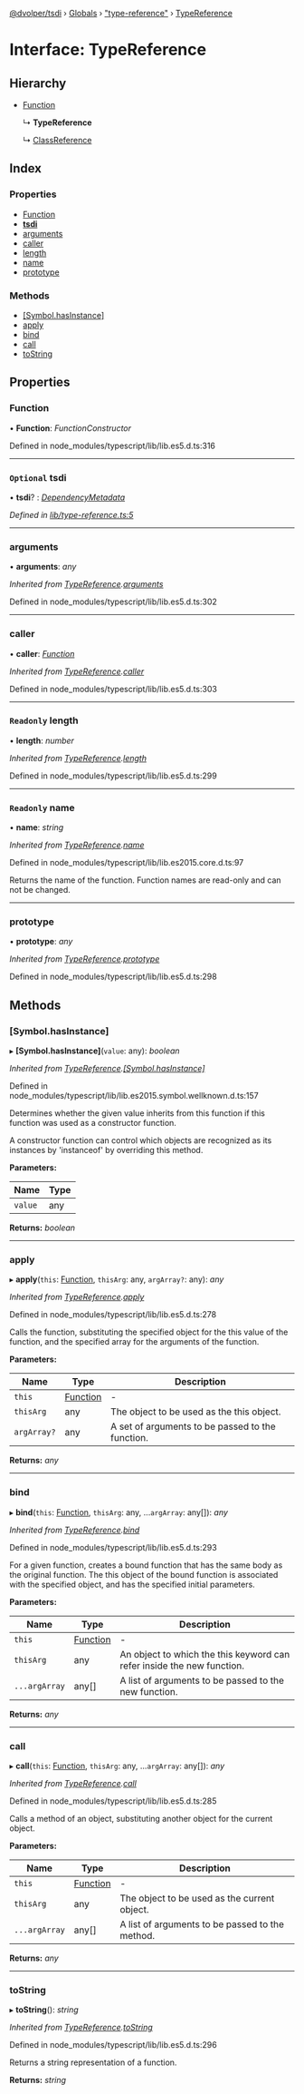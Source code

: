 [@dvolper/tsdi](../README.md) › [Globals](../globals.md) › ["type-reference"](../modules/_type_reference_.md) › [TypeReference](_type_reference_.typereference.md)

# Interface: TypeReference

## Hierarchy

* [Function](_type_reference_.typereference.md#function)

  ↳ **TypeReference**

  ↳ [ClassReference](_class_reference_.classreference.md)

## Index

### Properties

* [Function](_type_reference_.typereference.md#function)
* [__tsdi__](_type_reference_.typereference.md#optional-__tsdi__)
* [arguments](_type_reference_.typereference.md#arguments)
* [caller](_type_reference_.typereference.md#caller)
* [length](_type_reference_.typereference.md#readonly-length)
* [name](_type_reference_.typereference.md#readonly-name)
* [prototype](_type_reference_.typereference.md#prototype)

### Methods

* [[Symbol.hasInstance]](_type_reference_.typereference.md#[symbol.hasinstance])
* [apply](_type_reference_.typereference.md#apply)
* [bind](_type_reference_.typereference.md#bind)
* [call](_type_reference_.typereference.md#call)
* [toString](_type_reference_.typereference.md#tostring)

## Properties

###  Function

• **Function**: *FunctionConstructor*

Defined in node_modules/typescript/lib/lib.es5.d.ts:316

___

### `Optional` __tsdi__

• **__tsdi__**? : *[DependencyMetadata](../modules/_dependency_metadata_.md#dependencymetadata)*

*Defined in [lib/type-reference.ts:5](https://github.com/DavidVollmers/typescript-dependency-injection/blob/33f18a4/packages/tsdi/lib/type-reference.ts#L5)*

___

###  arguments

• **arguments**: *any*

*Inherited from [TypeReference](_type_reference_.typereference.md).[arguments](_type_reference_.typereference.md#arguments)*

Defined in node_modules/typescript/lib/lib.es5.d.ts:302

___

###  caller

• **caller**: *[Function](_type_reference_.typereference.md#function)*

*Inherited from [TypeReference](_type_reference_.typereference.md).[caller](_type_reference_.typereference.md#caller)*

Defined in node_modules/typescript/lib/lib.es5.d.ts:303

___

### `Readonly` length

• **length**: *number*

*Inherited from [TypeReference](_type_reference_.typereference.md).[length](_type_reference_.typereference.md#readonly-length)*

Defined in node_modules/typescript/lib/lib.es5.d.ts:299

___

### `Readonly` name

• **name**: *string*

*Inherited from [TypeReference](_type_reference_.typereference.md).[name](_type_reference_.typereference.md#readonly-name)*

Defined in node_modules/typescript/lib/lib.es2015.core.d.ts:97

Returns the name of the function. Function names are read-only and can not be changed.

___

###  prototype

• **prototype**: *any*

*Inherited from [TypeReference](_type_reference_.typereference.md).[prototype](_type_reference_.typereference.md#prototype)*

Defined in node_modules/typescript/lib/lib.es5.d.ts:298

## Methods

###  [Symbol.hasInstance]

▸ **[Symbol.hasInstance]**(`value`: any): *boolean*

*Inherited from [TypeReference](_type_reference_.typereference.md).[[Symbol.hasInstance]](_type_reference_.typereference.md#[symbol.hasinstance])*

Defined in node_modules/typescript/lib/lib.es2015.symbol.wellknown.d.ts:157

Determines whether the given value inherits from this function if this function was used
as a constructor function.

A constructor function can control which objects are recognized as its instances by
'instanceof' by overriding this method.

**Parameters:**

Name | Type |
------ | ------ |
`value` | any |

**Returns:** *boolean*

___

###  apply

▸ **apply**(`this`: [Function](_type_reference_.typereference.md#function), `thisArg`: any, `argArray?`: any): *any*

*Inherited from [TypeReference](_type_reference_.typereference.md).[apply](_type_reference_.typereference.md#apply)*

Defined in node_modules/typescript/lib/lib.es5.d.ts:278

Calls the function, substituting the specified object for the this value of the function, and the specified array for the arguments of the function.

**Parameters:**

Name | Type | Description |
------ | ------ | ------ |
`this` | [Function](_type_reference_.typereference.md#function) | - |
`thisArg` | any | The object to be used as the this object. |
`argArray?` | any | A set of arguments to be passed to the function.  |

**Returns:** *any*

___

###  bind

▸ **bind**(`this`: [Function](_type_reference_.typereference.md#function), `thisArg`: any, ...`argArray`: any[]): *any*

*Inherited from [TypeReference](_type_reference_.typereference.md).[bind](_type_reference_.typereference.md#bind)*

Defined in node_modules/typescript/lib/lib.es5.d.ts:293

For a given function, creates a bound function that has the same body as the original function.
The this object of the bound function is associated with the specified object, and has the specified initial parameters.

**Parameters:**

Name | Type | Description |
------ | ------ | ------ |
`this` | [Function](_type_reference_.typereference.md#function) | - |
`thisArg` | any | An object to which the this keyword can refer inside the new function. |
`...argArray` | any[] | A list of arguments to be passed to the new function.  |

**Returns:** *any*

___

###  call

▸ **call**(`this`: [Function](_type_reference_.typereference.md#function), `thisArg`: any, ...`argArray`: any[]): *any*

*Inherited from [TypeReference](_type_reference_.typereference.md).[call](_type_reference_.typereference.md#call)*

Defined in node_modules/typescript/lib/lib.es5.d.ts:285

Calls a method of an object, substituting another object for the current object.

**Parameters:**

Name | Type | Description |
------ | ------ | ------ |
`this` | [Function](_type_reference_.typereference.md#function) | - |
`thisArg` | any | The object to be used as the current object. |
`...argArray` | any[] | A list of arguments to be passed to the method.  |

**Returns:** *any*

___

###  toString

▸ **toString**(): *string*

*Inherited from [TypeReference](_type_reference_.typereference.md).[toString](_type_reference_.typereference.md#tostring)*

Defined in node_modules/typescript/lib/lib.es5.d.ts:296

Returns a string representation of a function.

**Returns:** *string*
